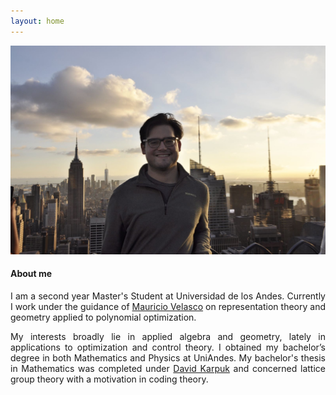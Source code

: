 ```yaml
---
layout: home
---
```


![](assets/images/Me.JPG)

<h4><strong> About me </strong> </h4>

<p align="justify"> I am a second year Master's Student at Universidad de los Andes. Currently I work under the guidance of <a href="http://wwwprof.uniandes.edu.co/~mvelasco/Velasco.html">Mauricio Velasco</a> on representation theory and geometry applied to polynomial optimization. </p>

<p align="justify"> My interests broadly lie in applied algebra and geometry, lately in applications to optimization and control theory. I obtained my bachelor’s degree in both Mathematics and Physics at UniAndes. My bachelor's thesis in Mathematics was completed under <a href="https://sites.google.com/view/davidkarpuk/home">David Karpuk</a> and concerned lattice group theory with a motivation in coding theory. </p>
